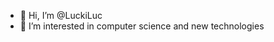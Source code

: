 - 👋 Hi, I’m @LuckiLuc
- 👀 I’m interested in computer science and new technologies

<!---
LuckiLuc/LuckiLuc is a ✨ special ✨ repository because its `README.md` (this file) appears on your GitHub profile.
You can click the Preview link to take a look at your changes.
--->
